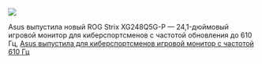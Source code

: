 <!--2025-04-14 12:59:51-->
<div class="yb">
  <div class="rss habr"><img src="https://habrastorage.org/getpro/habr/upload_files/fe9/551/4ef/fe95514ef15c6fa3310a0c8c831d6bf4.jpeg" /><p>Asus выпустила новый ROG Strix XG248Q5G-P — 24,1-дюймовый игровой монитор для киберспортсменов с частотой обновления до 610 Гц, <a href="https://www.gizmochina.com/2025/04/12/asus-rog-strix-xg248q5g-p-launched-specs-price/" rel="noopener noreferrer... <p class="titl"><a href="https://habr.com/ru/news/900662/?utm_source=habrahabr&utm_medium=rss&utm_campaign=900662">Asus выпустила для киберспортсменов игровой монитор с частотой 610 Гц</a></p></div>
</div>
